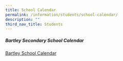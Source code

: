 ```yaml
---
title: School Calendar
permalink: /information/students/school-calendar/
description: ""
third_nav_title: Students
---
```

##### Bartley Secondary School Calendar

[Bartley School Calendar](https://calendar.google.com/calendar/embed?src=c_ngg4h5g83e6gk2nv5kjgp69alo%40group.calendar.google.com&ctz=Asia%2FSingapore)
